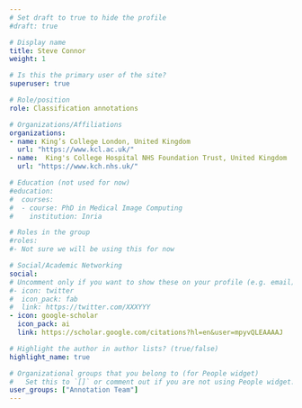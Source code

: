 ```yaml
---
# Set draft to true to hide the profile
#draft: true

# Display name
title: Steve Connor
weight: 1

# Is this the primary user of the site?
superuser: true

# Role/position
role: Classification annotations

# Organizations/Affiliations
organizations:
- name: King’s College London, United Kingdom
  url: "https://www.kcl.ac.uk/"
- name:  King's College Hospital NHS Foundation Trust, United Kingdom
  url: "https://www.kch.nhs.uk/"

# Education (not used for now)
#education:
#  courses:
#  - course: PhD in Medical Image Computing
#    institution: Inria

# Roles in the group
#roles:
#- Not sure we will be using this for now

# Social/Academic Networking
social:
# Uncomment only if you want to show these on your profile (e.g. email)
#- icon: twitter
#  icon_pack: fab
#  link: https://twitter.com/XXXYYY
- icon: google-scholar
  icon_pack: ai
  link: https://scholar.google.com/citations?hl=en&user=mpyvQLEAAAAJ

# Highlight the author in author lists? (true/false)
highlight_name: true

# Organizational groups that you belong to (for People widget)
#   Set this to `[]` or comment out if you are not using People widget.
user_groups: ["Annotation Team"]
---
```

